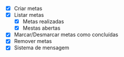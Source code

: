 - [x] Criar metas
- [x] Listar metas
  - [x] Metas realizadas
  - [x] Mestas abertas
- [x] Marcar/Desmarcar metas como concluídas
- [x] Remover metas
- [x] Sistema de mensagem
